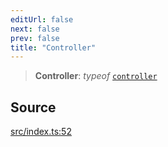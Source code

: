 ```yaml
---
editUrl: false
next: false
prev: false
title: "Controller"
---
```


> **Controller**: *typeof* [`controller`](/v4/api/variables/controller/)

## Source

[src/index.ts:52](https://github.com/sern-handler/handler/blob/7c8e39defbafdd6312a04a2d30750d647a3ab22b/src/index.ts#L52)
